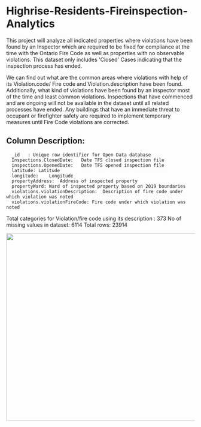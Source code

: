 # Highrise-Residents-Fireinspection-Analytics

This project will analyze all indicated properties where violations have been found by an Inspector which are required to be fixed for compliance at the time with the Ontario Fire Code as well as properties with no observable violations. This dataset only includes 'Closed' Cases indicating that the inspection process has ended.

We can find out what are the common areas where violations with help of its Violation.code/ Fire code and Violation.description have been found. Additionally, what kind of violations have been found by an inspector most of the time and least common violations.
Inspections that have commenced and are ongoing will not be available in the dataset until all related processes have ended. Any buildings that have an immediate threat to occupant or firefighter safety are required to implement temporary measures until Fire Code violations are corrected.

## Column	Description: 

      _id	: Unique row identifier for Open Data database
      Inspections.ClosedDate:	Date TFS closed inspection file
      inspections.OpenedDate:	Date TFS opened inspection file
      latitude:	Latitude
      longitude:	Longitude
      propertyAddress:	Address of inspected property
      propertyWard:	Ward of inspected property based on 2019 boundaries
      violations.violationDescription:	Description of fire code under which violation was noted
      violations.violationFireCode:	Fire code under which violation was noted


Total categories for Violation/fire code using its description : 373
No of missing values in dataset: 6114
Total rows: 23914

<img src="https://github.com/patelnisarg61/Highrise-Residents-Fireinspection-Analytics/blob/master/results-detail.PNG" width="800" height="500" style="vertical-align:center;">
